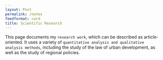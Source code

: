 ```yaml
---
layout: Post
permalink: /notes
feedformat: card
title: Scientific Research
---
```


This page documents my `research work`, which can be described as article-oriented. It uses a variety of `quantitative analysis and qualitative analysis methods`, including the study of the law of urban development, as well as the study of regional policies.
